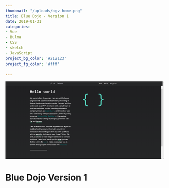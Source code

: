 ```yaml
---
thumbnail: "/uploads/bgv-home.png"
title: Blue Dojo - Version 1
date: 2019-01-31
categories:
- Vue
- Bulma
- CSS
- sketch
- JavaScript
project_bg_color: '#212123'
project_fg_color: '#fff'

---
```

![](/uploads/bgv-about.png)

# Blue Dojo Version 1